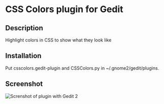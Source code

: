 # CSS Colors plugin for Gedit

## Description

Highlight colors in CSS to show what they look like


## Installation

Put csscolors.gedit-plugin and CSSColors.py in ~/.gnome2/gedit/plugins.


## Screenshot

![Screnshot of plugin with Gedit 2](https://github.com/Fredericlb/Gedit-CSS-Colors/raw/master/doc/screenshot.png)
